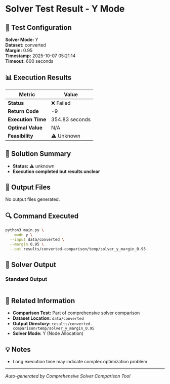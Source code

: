 # Solver Test Result - Y Mode

## 🔧 Test Configuration

**Solver Mode:** Y  
**Dataset:** converted  
**Margin:** 0.95  
**Timestamp:** 2025-10-07 05:21:14  
**Timeout:** 600 seconds  

## 📊 Execution Results

| Metric | Value |
|--------|-------|
| **Status** | ❌ Failed |
| **Return Code** | -9 |
| **Execution Time** | 354.83 seconds |
| **Optimal Value** | N/A |
| **Feasibility** | ⚠️ Unknown |

## 🎯 Solution Summary

- **Status:** ⚠️ unknown
- **Execution completed but results unclear**


## 📁 Output Files

No output files generated.


## 🔍 Command Executed

```bash
python3 main.py \
  --mode y \
  --input data/converted \
  --margin 0.95 \
  --out results/converted-comparison/temp/solver_y_margin_0.95
```

## 📝 Solver Output

### Standard Output
```

```

## 🔗 Related Information

- **Comparison Test:** Part of comprehensive solver comparison
- **Dataset Location:** `data/converted`
- **Output Directory:** `results/converted-comparison/temp/solver_y_margin_0.95`
- **Solver Mode:** Y (Node Allocation)

## 💡 Notes

- Long execution time may indicate complex optimization problem

---

*Auto-generated by Comprehensive Solver Comparison Tool*